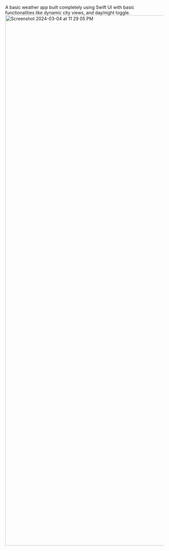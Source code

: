 A basic weather app built completely using Swift UI with basic functionalities like
dynamic city views, and day/night toggle.
<img width="1680" alt="Screenshot 2024-03-04 at 11 29 05 PM" src="https://github.com/shreyansh232/SwiftUI-WeatherApp/assets/87061814/3856fcfd-0e2b-4637-9a3a-6b0ad35364ba">
